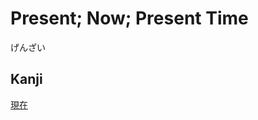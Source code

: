 # Present; Now; Present Time
げんざい

## Kanji
[現](../Kanji/kanji-dict/現.md)[在](../Kanji/kanji-dict/在.md)